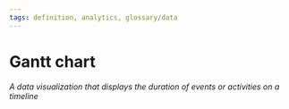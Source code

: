 ```yaml
---
tags: definition, analytics, glossary/data
---
```

#  Gantt chart
*A data visualization that displays the duration of events or activities on a timeline*